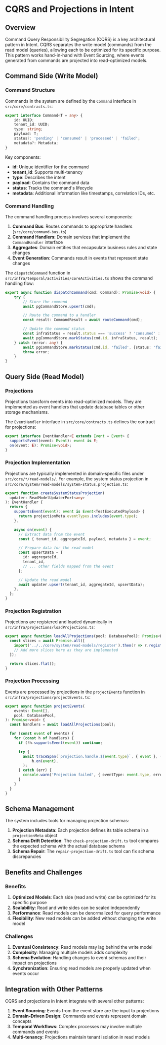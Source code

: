 # CQRS and Projections in Intent

## Overview

Command Query Responsibility Segregation (CQRS) is a key architectural pattern in Intent. CQRS separates the write model (commands) from the read model (queries), allowing each to be optimized for its specific purpose. This pattern works hand-in-hand with Event Sourcing, where events generated from commands are projected into read-optimized models.

## Command Side (Write Model)

### Command Structure

Commands in the system are defined by the `Command` interface in `src/core/contracts.ts`:

```typescript
export interface Command<T = any> {
    id: UUID;
    tenant_id: UUID;
    type: string;
    payload: T;
    status?: 'pending' | 'consumed' | 'processed' | 'failed';
    metadata?: Metadata;
}
```

Key components:
- **id**: Unique identifier for the command
- **tenant_id**: Supports multi-tenancy
- **type**: Describes the intent
- **payload**: Contains the command data
- **status**: Tracks the command's lifecycle
- **metadata**: Additional information like timestamps, correlation IDs, etc.

### Command Handling

The command handling process involves several components:

1. **Command Bus**: Routes commands to appropriate handlers (`src/core/command-bus.ts`)
2. **Command Handlers**: Domain services that implement the `CommandHandler` interface
3. **Aggregates**: Domain entities that encapsulate business rules and state changes
4. **Event Generation**: Commands result in events that represent state changes

The `dispatchCommand` function in `src/infra/temporal/activities/coreActivities.ts` shows the command handling flow:

```typescript
export async function dispatchCommand(cmd: Command): Promise<void> {
    try {
        // Store the command
        await pgCommandStore.upsert(cmd);

        // Route the command to a handler
        const result: CommandResult = await routeCommand(cmd);

        // Update the command status
        const infraStatus = result.status === 'success' ? 'consumed' : 'failed';
        await pgCommandStore.markStatus(cmd.id, infraStatus, result);
    } catch (error: any) {
        await pgCommandStore.markStatus(cmd.id, 'failed', {status: 'fail', error: error.message});
        throw error;
    }
}
```

## Query Side (Read Model)

### Projections

Projections transform events into read-optimized models. They are implemented as event handlers that update database tables or other storage mechanisms.

The `EventHandler` interface in `src/core/contracts.ts` defines the contract for projections:

```typescript
export interface EventHandler<E extends Event = Event> {
  supportsEvent(event: Event): event is E;
  on(event: E): Promise<void>;
}
```

### Projection Implementation

Projections are typically implemented in domain-specific files under `src/core/*/read-models/`. For example, the system status projection in `src/core/system/read-models/system-status.projection.ts`:

```typescript
export function createSystemStatusProjection(
  updater: ReadModelUpdaterPort<any>
): EventHandler {
  return {
    supportsEvent(event): event is Event<TestExecutedPayload> {
      return projectionMeta.eventTypes.includes(event.type);
    },

    async on(event) {
      // Extract data from the event
      const { tenant_id, aggregateId, payload, metadata } = event;

      // Prepare data for the read model
      const upsertData = {
        id: aggregateId,
        tenant_id,
        // ... other fields mapped from the event
      };

      // Update the read model
      await updater.upsert(tenant_id, aggregateId, upsertData);
    },
  };
}
```

### Projection Registration

Projections are registered and loaded dynamically in `src/infra/projections/loadProjections.ts`:

```typescript
export async function loadAllProjections(pool: DatabasePool): Promise<EventHandler[]> {
  const slices = await Promise.all([
    import('../../core/system/read-models/register').then(r => r.registerSystemProjections(pool)),
    // Add more slices here as they are implemented
  ]);

  return slices.flat();
}
```

### Projection Processing

Events are processed by projections in the `projectEvents` function in `src/infra/projections/projectEvents.ts`:

```typescript
export async function projectEvents(
    events: Event[],
    pool: DatabasePool,
): Promise<void> {
  const handlers = await loadAllProjections(pool);

  for (const event of events) {
    for (const h of handlers) {
      if (!h.supportsEvent(event)) continue;

      try {
        await traceSpan(`projection.handle.${event.type}`, { event }, () =>
            h.on(event),
        );
      } catch (err) {
        console.warn('Projection failed', { eventType: event.type, error: err });
      }
    }
  }
}
```

## Schema Management

The system includes tools for managing projection schemas:

1. **Projection Metadata**: Each projection defines its table schema in a `projectionMeta` object
2. **Schema Drift Detection**: The `check-projection-drift.ts` tool compares the expected schema with the actual database schema
3. **Schema Repair**: The `repair-projection-drift.ts` tool can fix schema discrepancies

## Benefits and Challenges

### Benefits

1. **Optimized Models**: Each side (read and write) can be optimized for its specific purpose
2. **Scalability**: Read and write sides can be scaled independently
3. **Performance**: Read models can be denormalized for query performance
4. **Flexibility**: New read models can be added without changing the write model

### Challenges

1. **Eventual Consistency**: Read models may lag behind the write model
2. **Complexity**: Managing multiple models adds complexity
3. **Schema Evolution**: Handling changes to event schemas and their impact on projections
4. **Synchronization**: Ensuring read models are properly updated when events occur

## Integration with Other Patterns

CQRS and projections in Intent integrate with several other patterns:

1. **Event Sourcing**: Events from the event store are the input to projections
2. **Domain-Driven Design**: Commands and events represent domain concepts
3. **Temporal Workflows**: Complex processes may involve multiple commands and events
4. **Multi-tenancy**: Projections maintain tenant isolation in read models

